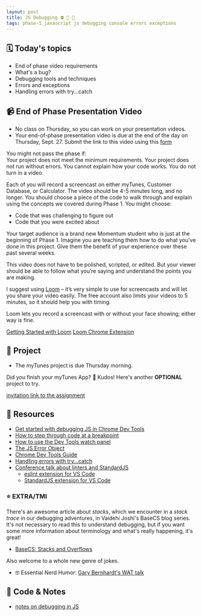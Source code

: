 ```yaml
---
layout: post
title: JS Debugging ⛔ 🐞 🐛
tags: phase-1 javascript js debugging console errors exceptions
---
```


## 🗓️ Today's topics

- End of phase video requirements
- What's a bug?
- Debugging tools and techniques
- Errors and exceptions
- Handling errors with try...catch

## 📹 End of Phase Presentation Video

- No class on Thursday, so you can work on your presentation videos.
- Your end-of-phase presentation video is due at the end of the day on Thursday, Sept. 27. Submit the link to this video using this [form](https://forms.gle/j9UuAF1wDZqhNqtB7)

You might not pass the phase if:  
    Your project does not meet the minimum requirements.
    Your project does not run without errors.
    You cannot explain how your code works.
    You do not turn in a video.

Each of you will record a screencast on either myTunes, Customer Database, or Calculator. The video should be 4-5 minutes long, and no longer. You should choose a piece of the code to walk through and explain using the concepts we covered during Phase 1. You might choose:
- Code that was challenging to figure out
- Code that you were excited about

Your target audience is a brand new Momentum student who is just at the beginning of Phase 1. Imagine you are teaching them how to do what you’ve done in this project. Give them the benefit of your experience over these past several weeks.

This video does not have to be polished, scripted, or edited. But your viewer should be able to follow what you’re saying and understand the points you are making.

I suggest using [Loom](https://www.loom.com/download) – it’s very simple to use for screencasts and will let you share your video easily. The free account also limits your videos to 5 minutes, so it should help you with timing.

Loom lets you record a screencast with or without your face showing; either way is fine.

  [Getting Started with Loom](https://support.loom.com/hc/en-us/articles/360015714197-Getting-Started-Video-Tutorials)
  [Loom Chrome Extension](https://chrome.google.com/webstore/detail/loom-%E2%80%93-free-screen-record/liecbddmkiiihnedobmlmillhodjkdmb)


## 🎯 Project

- The myTunes project is due Thursday morning.

Did you finish your myTunes App? 🎉 Kudos! Here's another **OPTIONAL** project to try.

[invitation link to the assignment](https://classroom.github.com/a/2XF94cKT)


## 🔖 Resources

- [Get started with debugging JS in Chrome Dev Tools](https://developers.google.com/web/tools/chrome-devtools/javascript)
- [How to step through code at a breakpoint](https://developers.google.com/web/tools/chrome-devtools/javascript/reference#stepping)
- [How to use the Dev Tools watch panel](https://developers.google.com/web/tools/chrome-devtools/javascript/reference#watch)
- [The JS Error Object](https://developer.mozilla.org/en-US/docs/Web/JavaScript/Reference/Global_Objects/Error)
- [Chrome Dev Tools Guide](https://developers.google.com/web/tools/chrome-devtools)
- [Handling errors with try...catch](https://developer.mozilla.org/en-US/docs/Web/JavaScript/Guide/Control_flow_and_error_handling#try...catch_statement)
- [Conference talk about linters and StandardJS](https://www.youtube.com/watch?v=kuHfMw8j4xk)
  - [eslint extension for VS Code](https://marketplace.visualstudio.com/items?itemName=dbaeumer.vscode-eslint)
  - [StandardJS extension for VS Code](https://marketplace.visualstudio.com/items?itemName=chenxsan.vscode-standardjs)

### ⭐️ EXTRA/TMI

There's an awesome article about _stacks_, which we encounter in a _stack trace_ in our debugging adventures, in Vaidehi Joshi's BaseCS blog series. It's not necessary to read this to understand debugging, but if you want some more information about terminology and what's really happening, it's great!

- [BaseCS: Stacks and Overflows](https://medium.com/basecs/stacks-and-overflows-dbcf7854dc67)

Also welcome to a whole new genre of jokes.

- 🤓 Essential Nerd Humor: [Gary Bernhardt's WAT talk](https://www.destroyallsoftware.com/talks/wat)

## 🦉 Code & Notes

- [notes on debugging in JS](https://github.com/Momentum-Team-15/notes/blob/main/js-debugging.md)
